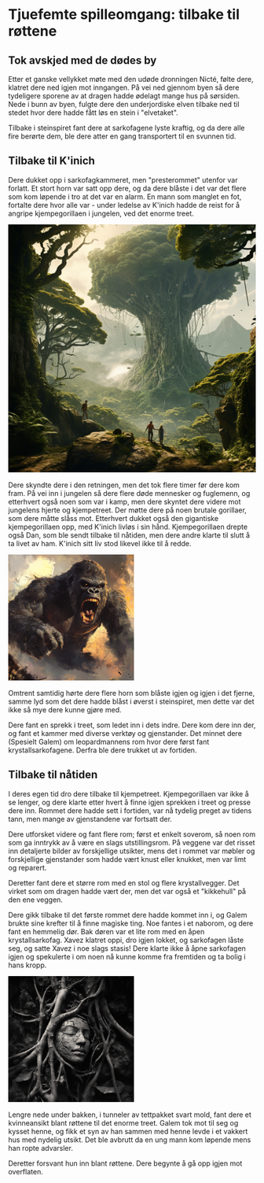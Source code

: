 # Tjuefemte spilleomgang: tilbake til røttene

## Tok avskjed med de dødes by

Etter et ganske vellykket møte med den udøde dronningen Nicté, følte dere, klatret dere ned igjen mot inngangen. På vei ned gjennom byen så dere tydeligere sporene av at dragen hadde ødelagt mange hus på sørsiden. Nede i bunn av byen, fulgte dere den underjordiske elven tilbake ned til stedet hvor dere hadde fått løs en stein i "elvetaket".

Tilbake i steinspiret fant dere at sarkofagene lyste kraftig, og da dere alle fire berørte dem, ble dere atter en gang transportert til en svunnen tid.

## Tilbake til K'inich

Dere dukket opp i sarkofagkammeret, men "presterommet" utenfor var forlatt. Et stort horn var satt opp dere, og da dere blåste i det var det flere som kom løpende i tro at det var en alarm. En mann som manglet en fot, fortalte dere hvor alle var - under ledelse av K'inich hadde de reist for å angripe kjempegorillaen i jungelen, ved det enorme treet.

![alt text](images/tree_mini.png)

Dere skyndte dere i den retningen, men det tok flere timer før dere kom fram. På vei inn i jungelen så dere flere døde mennesker og fuglemenn, og etterhvert også noen som var i kamp, men dere skyntet dere videre mot jungelens hjerte og kjempetreet. Der møtte dere på noen brutale gorillaer, som dere måtte slåss mot. Etterhvert dukket også den gigantiske kjempegorillaen opp, med K'inich livløs i sin hånd. Kjempegorillaen drepte også Dan, som ble sendt tilbake til nåtiden, men dere andre klarte til slutt å ta livet av ham. K'inich sitt liv stod likevel ikke til å redde.

![alt text](images/gorilla.png)

Omtrent samtidig hørte dere flere horn som blåste igjen og igjen i det fjerne, samme lyd som det dere hadde blåst i øverst i steinspiret, men dette var det ikke så mye dere kunne gjøre med.

Dere fant en sprekk i treet, som ledet inn i dets indre. Dere kom dere inn der, og fant et kammer med diverse verktøy og gjenstander. Det minnet dere (Spesielt Galem) om leopardmannens rom hvor dere først fant krystallsarkofagene. Derfra ble dere trukket ut av fortiden.

## Tilbake til nåtiden

I deres egen tid dro dere tilbake til kjempetreet. Kjempegorillaen var ikke å se lenger, og dere klarte etter hvert å finne igjen sprekken i treet og presse dere inn. Rommet dere hadde sett i fortiden, var nå tydelig preget av tidens tann, men mange av gjenstandene var fortsatt der.

Dere utforsket videre og fant flere rom; først et enkelt soverom, så noen rom som ga inntrykk av å være en slags utstillingsrom. På veggene var det risset inn detaljerte bilder av forskjellige utsikter, mens det i rommet var møbler og forskjellige gjenstander som hadde vært knust eller knukket, men var limt og reparert.

 Deretter fant dere et større rom med en stol og flere krystallvegger. Det virket som om dragen hadde vært der, men det var også et "kikkehull" på den ene veggen.

Dere gikk tilbake til det første rommet dere hadde kommet inn i, og Galem brukte sine krefter til å finne magiske ting. Noe fantes i et naborom, og dere fant en hemmelig dør. Bak døren var et lite rom med en åpen krystallsarkofag. Xavez klatret oppi, dro igjen lokket, og sarkofagen låste seg, og satte Xavez i noe slags stasis! Dere klarte ikke å åpne sarkofagen igjen og spekulerte i om noen nå kunne komme fra fremtiden og ta bolig i hans kropp.

![alt text](images/soilspirit.png)

Lengre nede under bakken, i tunneler av tettpakket svart mold, fant dere et kvinneansikt blant røttene til det enorme treet. Galem tok mot til seg og kysset henne, og fikk et syn av han sammen med henne levde i et vakkert hus med nydelig utsikt. Det ble avbrutt da en ung mann kom løpende mens han ropte advarsler.

Deretter forsvant hun inn blant røttene. Dere begynte å gå opp igjen mot overflaten.
